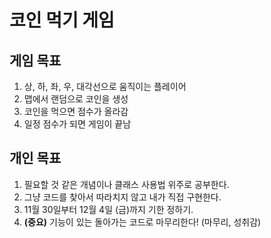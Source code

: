 # 코인 먹기 게임 
## 게임 목표
1. 상, 하, 좌, 우, 대각선으로 움직이는 플레이어
2. 맵에서 랜덤으로 코인을 생성
3. 코인을 먹으면 점수가 올라감
4. 일정 점수가 되면 게임이 끝남

## 개인 목표
1. 필요할 것 같은 개념이나 클래스 사용법 위주로 공부한다.
2. 그냥 코드를 찾아서 따라치지 않고 내가 직접 구현한다.
3. 11월 30일부터 12월 4일 (금)까지 기한 정하기.
4. **(중요)** 기능이 있는 돌아가는 코드로 마무리한다! (마무리, 성취감)
